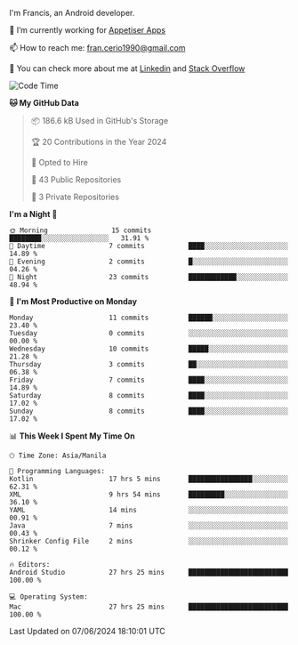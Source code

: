 
I'm Francis, an Android developer.

🔭 I’m currently working for [Appetiser Apps](http://appetiser.com.au)

📫 How to reach me: fran.cerio1990@gmail.com

👀 You can check more about me at [Linkedin](https://www.linkedin.com/in/francerio/) and [Stack Overflow](https://stackoverflow.com/users/1614267/fran-ceriu)



<!--START_SECTION:waka-->
![Code Time](http://img.shields.io/badge/Code%20Time-49%20hrs%208%20mins-blue)

**🐱 My GitHub Data** 

> 📦 186.6 kB Used in GitHub's Storage 
 > 
> 🏆 20 Contributions in the Year 2024
 > 
> 💼 Opted to Hire
 > 
> 📜 43 Public Repositories 
 > 
> 🔑 3 Private Repositories 
 > 
**I'm a Night 🦉** 

```text
🌞 Morning                15 commits          ████████░░░░░░░░░░░░░░░░░   31.91 % 
🌆 Daytime                7 commits           ████░░░░░░░░░░░░░░░░░░░░░   14.89 % 
🌃 Evening                2 commits           █░░░░░░░░░░░░░░░░░░░░░░░░   04.26 % 
🌙 Night                  23 commits          ████████████░░░░░░░░░░░░░   48.94 % 
```
📅 **I'm Most Productive on Monday** 

```text
Monday                   11 commits          ██████░░░░░░░░░░░░░░░░░░░   23.40 % 
Tuesday                  0 commits           ░░░░░░░░░░░░░░░░░░░░░░░░░   00.00 % 
Wednesday                10 commits          █████░░░░░░░░░░░░░░░░░░░░   21.28 % 
Thursday                 3 commits           ██░░░░░░░░░░░░░░░░░░░░░░░   06.38 % 
Friday                   7 commits           ████░░░░░░░░░░░░░░░░░░░░░   14.89 % 
Saturday                 8 commits           ████░░░░░░░░░░░░░░░░░░░░░   17.02 % 
Sunday                   8 commits           ████░░░░░░░░░░░░░░░░░░░░░   17.02 % 
```


📊 **This Week I Spent My Time On** 

```text
🕑︎ Time Zone: Asia/Manila

💬 Programming Languages: 
Kotlin                   17 hrs 5 mins       ████████████████░░░░░░░░░   62.31 % 
XML                      9 hrs 54 mins       █████████░░░░░░░░░░░░░░░░   36.10 % 
YAML                     14 mins             ░░░░░░░░░░░░░░░░░░░░░░░░░   00.91 % 
Java                     7 mins              ░░░░░░░░░░░░░░░░░░░░░░░░░   00.43 % 
Shrinker Config File     2 mins              ░░░░░░░░░░░░░░░░░░░░░░░░░   00.12 % 

🔥 Editors: 
Android Studio           27 hrs 25 mins      █████████████████████████   100.00 % 

💻 Operating System: 
Mac                      27 hrs 25 mins      █████████████████████████   100.00 % 
```


 Last Updated on 07/06/2024 18:10:01 UTC
<!--END_SECTION:waka-->
